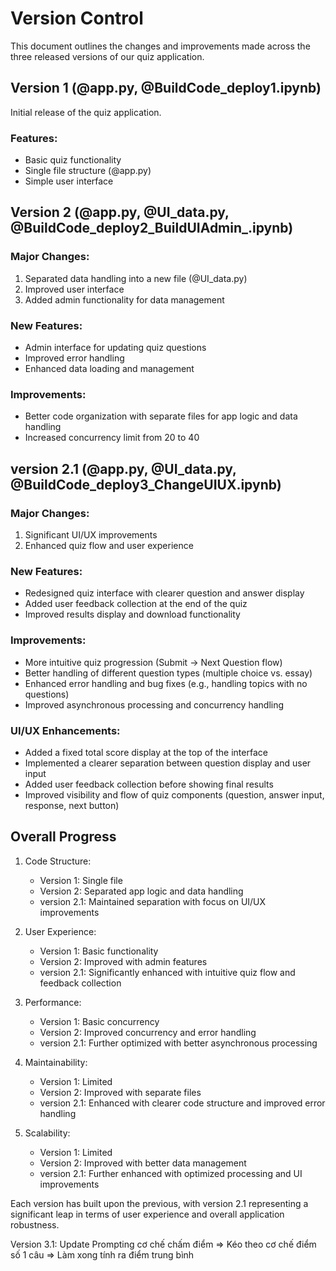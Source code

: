 # Version Control

This document outlines the changes and improvements made across the three released versions of our quiz application.

## Version 1 (@app.py, @BuildCode_deploy1.ipynb)

Initial release of the quiz application.

### Features:
- Basic quiz functionality
- Single file structure (@app.py)
- Simple user interface

## Version 2 (@app.py, @UI_data.py, @BuildCode_deploy2_BuildUIAdmin_.ipynb)

### Major Changes:
1. Separated data handling into a new file (@UI_data.py)
2. Improved user interface
3. Added admin functionality for data management

### New Features:
- Admin interface for updating quiz questions
- Improved error handling
- Enhanced data loading and management

### Improvements:
- Better code organization with separate files for app logic and data handling
- Increased concurrency limit from 20 to 40

## version 2.1 (@app.py, @UI_data.py, @BuildCode_deploy3_ChangeUIUX.ipynb)

### Major Changes:
1. Significant UI/UX improvements
2. Enhanced quiz flow and user experience

### New Features:
- Redesigned quiz interface with clearer question and answer display
- Added user feedback collection at the end of the quiz
- Improved results display and download functionality

### Improvements:
- More intuitive quiz progression (Submit -> Next Question flow)
- Better handling of different question types (multiple choice vs. essay)
- Enhanced error handling and bug fixes (e.g., handling topics with no questions)
- Improved asynchronous processing and concurrency handling

### UI/UX Enhancements:
- Added a fixed total score display at the top of the interface
- Implemented a clearer separation between question display and user input
- Added user feedback collection before showing final results
- Improved visibility and flow of quiz components (question, answer input, response, next button)

## Overall Progress

1. Code Structure:
   - Version 1: Single file
   - Version 2: Separated app logic and data handling
   - version 2.1: Maintained separation with focus on UI/UX improvements

2. User Experience:
   - Version 1: Basic functionality
   - Version 2: Improved with admin features
   - version 2.1: Significantly enhanced with intuitive quiz flow and feedback collection

3. Performance:
   - Version 1: Basic concurrency
   - Version 2: Improved concurrency and error handling
   - version 2.1: Further optimized with better asynchronous processing

4. Maintainability:
   - Version 1: Limited
   - Version 2: Improved with separate files
   - version 2.1: Enhanced with clearer code structure and improved error handling

5. Scalability:
   - Version 1: Limited
   - Version 2: Improved with better data management
   - version 2.1: Further enhanced with optimized processing and UI improvements

Each version has built upon the previous, with version 2.1 representing a significant leap in terms of user experience and overall application robustness.


Version 3.1: Update Prompting cơ chế chấm điểm => Kéo theo cơ chế điểm số 1 câu => Làm xong tính ra điểm trung bình